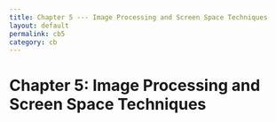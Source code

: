 ```yaml
---
title: Chapter 5 --- Image Processing and Screen Space Techniques
layout: default
permalink: cb5
category: cb
---
```

# Chapter 5: Image Processing and Screen Space Techniques
